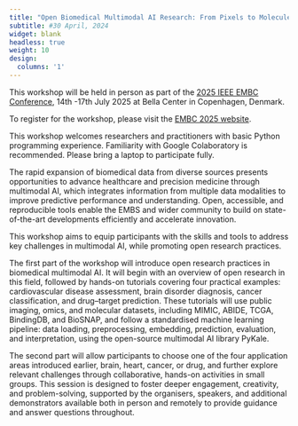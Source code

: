 ```yaml
---
title: "Open Biomedical Multimodal AI Research: From Pixels to Molecules - EMBC2025 Workshop"
subtitle: #30 April, 2024
widget: blank
headless: true
weight: 10
design:
  columns: '1'
---
```


This workshop will be held in person as part of the [2025 IEEE EMBC Conference](https://embc.embs.org/2025/), 14th -17th July 2025 at Bella Center in Copenhagen, Denmark.

To register for the workshop, please visit the [EMBC 2025 website](https://embc.embs.org/2025/registration/).

This workshop welcomes researchers and practitioners with basic Python programming experience. Familiarity with Google Colaboratory is recommended. Please bring a laptop to participate fully.

The rapid expansion of biomedical data from diverse sources presents opportunities to advance healthcare and precision medicine through multimodal AI, which integrates information from multiple data modalities to improve predictive performance and understanding. Open, accessible, and reproducible tools enable the EMBS and wider community to build on state-of-the-art developments efficiently and accelerate innovation.

This workshop aims to equip participants with the skills and tools to address key challenges in multimodal AI, while promoting open research practices.

The first part of the workshop will introduce open research practices in biomedical multimodal AI. It will begin with an overview of open research in this field, followed by hands-on tutorials covering four practical examples: cardiovascular disease assessment, brain disorder diagnosis, cancer classification, and drug–target prediction. These tutorials will use public imaging, omics, and molecular datasets, including MIMIC, ABIDE, TCGA, BindingDB, and BioSNAP, and follow a standardised machine learning pipeline: data loading, preprocessing, embedding, prediction, evaluation, and interpretation, using the open-source multimodal AI library PyKale.

The second part will allow participants to choose one of the four application areas introduced earlier, brain, heart, cancer, or drug, and further explore relevant challenges through collaborative, hands-on activities in small groups. This session is designed to foster deeper engagement, creativity, and problem-solving, supported by the organisers, speakers, and additional demonstrators available both in person and remotely to provide guidance and answer questions throughout.
